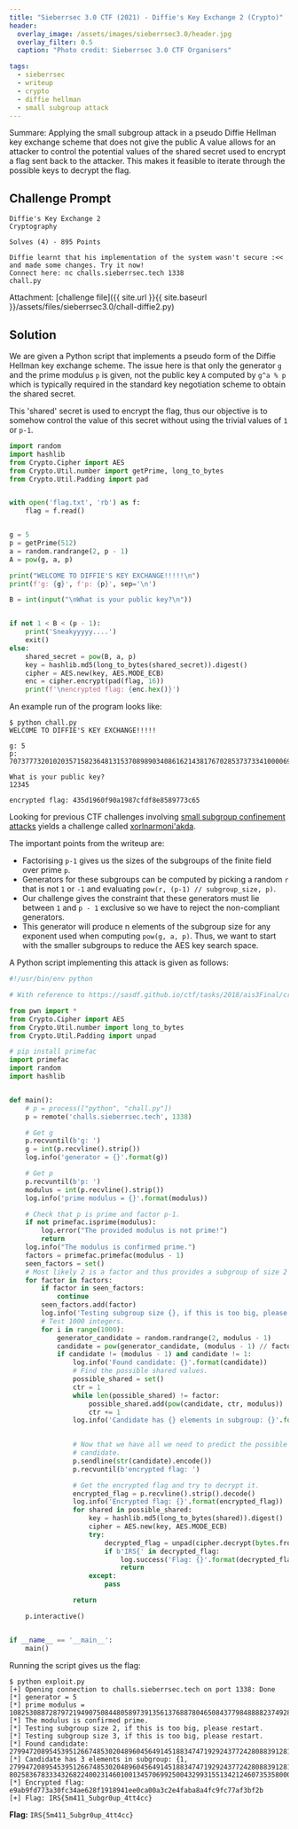 ```yaml
---
title: "Sieberrsec 3.0 CTF (2021) - Diffie's Key Exchange 2 (Crypto)"
header:
  overlay_image: /assets/images/sieberrsec3.0/header.jpg
  overlay_filter: 0.5
  caption: "Photo credit: Sieberrsec 3.0 CTF Organisers"

tags:
  - sieberrsec
  - writeup
  - crypto
  - diffie hellman
  - small subgroup attack
---
```


Summare: Applying the small subgroup attack in a pseudo Diffie Hellman key exchange scheme that does
not give the public A value allows for an attacker to control the potential values of the shared
secret used to encrypt a flag sent back to the attacker. This makes it feasible to iterate through
the possible keys to decrypt the flag.

## Challenge Prompt

```console
Diffie's Key Exchange 2
Cryptography

Solves (4) - 895 Points

Diffie learnt that his implementation of the system wasn't secure :<< and made some changes. Try it now!
Connect here: nc challs.sieberrsec.tech 1338
chall.py
```

Attachment: [challenge file]({{ site.url }}{{ site.baseurl }}/assets/files/sieberrsec3.0/chall-diffie2.py)

## Solution

We are given a Python script that implements a pseudo form of the Diffie Hellman key exchange
scheme. The issue here is that only the generator `g` and the prime modulus `p` is given, not the
public key `A` computed by `g^a % p` which is typically required in the standard key negotiation
scheme to obtain the shared secret.

This 'shared' secret is used to encrypt the flag, thus our objective is to somehow control the value
of this secret without using the trivial values of `1` or `p-1`.

```python
import random
import hashlib
from Crypto.Cipher import AES
from Crypto.Util.number import getPrime, long_to_bytes
from Crypto.Util.Padding import pad


with open('flag.txt', 'rb') as f:
    flag = f.read()


g = 5
p = getPrime(512)
a = random.randrange(2, p - 1)
A = pow(g, a, p)

print("WELCOME TO DIFFIE'S KEY EXCHANGE!!!!!\n")
print(f'g: {g}', f'p: {p}', sep='\n')

B = int(input("\nWhat is your public key?\n"))


if not 1 < B < (p - 1):
    print('Sneakyyyyy....')
    exit()
else:
    shared_secret = pow(B, a, p)
    key = hashlib.md5(long_to_bytes(shared_secret)).digest()
    cipher = AES.new(key, AES.MODE_ECB)
    enc = cipher.encrypt(pad(flag, 16))
    print(f'\nencrypted flag: {enc.hex()}')
```

An example run of the program looks like:

```console
$ python chall.py
WELCOME TO DIFFIE'S KEY EXCHANGE!!!!!

g: 5
p: 7073777320102035715823648131537089890340861621438176702853737334100006916991407396992223330415000600499666889633196080596929221612545938856275346857404807

What is your public key?
12345

encrypted flag: 435d1960f90a1987cfdf8e8589773c65
```

Looking for previous CTF challenges involving [small subgroup confinement attacks](https://en.wikipedia.org/wiki/Small_subgroup_confinement_attack)
yields a challenge called [xorlnarmoni'akda](https://sasdf.github.io/ctf/tasks/2018/ais3Final/crypto/300-xorlnarmoni'akda/).

The important points from the writeup are:

* Factorising `p-1` gives us the sizes of the subgroups of the finite field over prime `p`.
* Generators for these subgroups can be computed by picking a random `r` that is not `1` or `-1` and
    evaluating `pow(r, (p-1) // subgroup_size, p)`.
* Our challenge gives the constraint that these generators must lie between `1` and `p - 1` exclusive
    so we have to reject the non-compliant generators.
* This generator will produce n elements of the subgroup size for any exponent used when computing
    `pow(g, a, p)`. Thus, we want to start with the smaller subgroups to reduce the AES key search
    space.

A Python script implementing this attack is given as follows:

```python
#!/usr/bin/env python

# With reference to https://sasdf.github.io/ctf/tasks/2018/ais3Final/crypto/300-xorlnarmoni'akda/.

from pwn import *
from Crypto.Cipher import AES
from Crypto.Util.number import long_to_bytes
from Crypto.Util.Padding import unpad

# pip install primefac
import primefac
import random
import hashlib


def main():
    # p = process(["python", "chall.py"])
    p = remote('challs.sieberrsec.tech', 1338)

    # Get g
    p.recvuntil(b'g: ')
    g = int(p.recvline().strip())
    log.info('generator = {}'.format(g))

    # Get p
    p.recvuntil(b'p: ')
    modulus = int(p.recvline().strip())
    log.info('prime modulus = {}'.format(modulus))

    # Check that p is prime and factor p-1.
    if not primefac.isprime(modulus):
        log.error("The provided modulus is not prime!")
        return
    log.info("The modulus is confirmed prime.")
    factors = primefac.primefac(modulus - 1)
    seen_factors = set()
    # Most likely 2 is a factor and thus provides a subgroup of size 2 but this generalises it.
    for factor in factors:
        if factor in seen_factors:
            continue
        seen_factors.add(factor)
        log.info('Testing subgroup size {}, if this is too big, please restart.'.format(factor))
        # Test 1000 integers.
        for i in range(1000):
            generator_candidate = random.randrange(2, modulus - 1)
            candidate = pow(generator_candidate, (modulus - 1) // factor, modulus)
            if candidate != (modulus - 1) and candidate != 1:
                log.info('Found candidate: {}'.format(candidate))
                # Find the possible shared values.
                possible_shared = set()
                ctr = 1
                while len(possible_shared) != factor:
                    possible_shared.add(pow(candidate, ctr, modulus))
                    ctr += 1
                log.info('Candidate has {} elements in subgroup: {}'.format(len(possible_shared),
                                                                            possible_shared))

                # Now that we have all we need to predict the possible shared secrets, send the
                # candidate.
                p.sendline(str(candidate).encode())
                p.recvuntil(b'encrypted flag: ')

                # Get the encrypted flag and try to decrypt it.
                encrypted_flag = p.recvline().strip().decode()
                log.info('Encrypted flag: {}'.format(encrypted_flag))
                for shared in possible_shared:
                    key = hashlib.md5(long_to_bytes(shared)).digest()
                    cipher = AES.new(key, AES.MODE_ECB)
                    try:
                        decrypted_flag = unpad(cipher.decrypt(bytes.fromhex(encrypted_flag)), 16)
                        if b'IRS{' in decrypted_flag:
                            log.success('Flag: {}'.format(decrypted_flag.decode()))
                            return
                    except:
                        pass

                return

    p.interactive()


if __name__ == '__main__':
    main()
```

Running the script gives us the flag:

```console
$ python exploit.py
[+] Opening connection to challs.sieberrsec.tech on port 1338: Done
[*] generator = 5
[*] prime modulus = 10825308872879721949075084480589739135613768878046508437798488882374928178964605436687265343911730293963921252288858056140801387959016711368887755373884633
[*] The modulus is confirmed prime.
[*] Testing subgroup size 2, if this is too big, please restart.
[*] Testing subgroup size 3, if this is too big, please restart.
[*] Found candidate: 2799472089545395126674853020489604564914518834747192924377242808839128120814339550917605237702625175135197994905931567052130656294583264910976368932597496
[*] Candidate has 3 elements in subgroup: {1, 2799472089545395126674853020489604564914518834747192924377242808839128120814339550917605237702625175135197994905931567052130656294583264910976368932597496, 8025836783334326822400231460100134570699250043299315513421246073535800058150265885769660106209105118828723257382926489088670731664433446457911386441287136}
[*] Encrypted flag: e9ab9fd773a30fc34ae628f1918941ee0ca00a3c2e4faba8a4fc9fc77af3bf2b
[+] Flag: IRS{5m411_5ubgr0up_4tt4cc}
```

**Flag:** `IRS{5m411_5ubgr0up_4tt4cc}`
